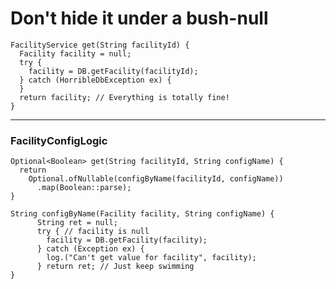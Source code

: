 # Don't hide it under a bush-null

    FacilityService get(String facilityId) {
      Facility facility = null;
      try {
        facility = DB.getFacility(facilityId);
      } catch (HorribleDbException ex) {
      }
      return facility; // Everything is totally fine!
    }

---
### FacilityConfigLogic

    Optional<Boolean> get(String facilityId, String configName) {
      return 
        Optional.ofNullable(configByName(facilityId, configName))
          .map(Boolean::parse);
    }

    String configByName(Facility facility, String configName) {
          String ret = null;
          try { // facility is null
            facility = DB.getFacility(facility); 
          } catch (Exception ex) {
            log.("Can't get value for facility", facility); 
          } return ret; // Just keep swimming
    }

